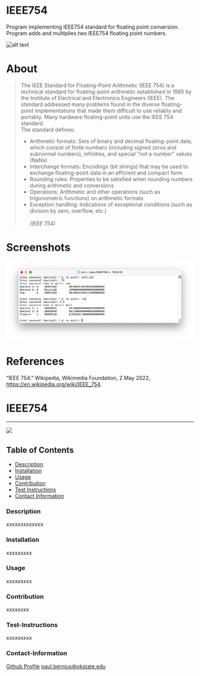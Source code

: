 # IEEE754
Program implementing IEEE754 standard for floating point conversion. Program adds and multiplies two IEEE754 floating point numbers.

![alt text](https://upload.wikimedia.org/wikipedia/commons/thumb/d/d2/Float_example.svg/1180px-Float_example.svg.png?raw=true)

# About

> The IEEE Standard for Floating-Point Arithmetic (IEEE 754) is a technical standard for floating-point arithmetic established in 1985 by the Institute of Electrical and Electronics Engineers (IEEE). The standard addressed many problems found in the diverse floating-point implementations that made them difficult to use reliably and portably. Many hardware floating-point units use the IEEE 754 standard.
> <br/>The standard defines:
> - Arithmetic formats: Sets of binary and decimal floating-point data, which consist of finite numbers (including signed zeros and subnormal numbers), infinities, and special "not a number" values (NaNs)
> - Interchange formats: Encodings (bit strings) that may be used to exchange floating-point data in an efficient and compact form
> - Rounding rules: Properties to be satisfied when rounding numbers during arithmetic and conversions
> - Operations: Arithmetic and other operations (such as trigonometric functions) on arithmetic formats
> - Exception handling: Indications of exceptional conditions (such as division by zero, overflow, etc.)
> <br/><br/>*(IEEE 754)*


# Screenshots
![alt text](https://github.com/paulbernius/IEEE754/blob/main/sc.png?raw=true)

# References
“IEEE 754.” Wikipedia, Wikimedia Foundation, 2 May 2022, https://en.wikipedia.org/wiki/IEEE_754.

# IEEE754
----

<a href="https://img.shields.io/badge/License-undefined-brightgreen"><img src="https://img.shields.io/badge/License-undefined-brightgreen"></a>

## Table of Contents
- [Description](#description)
- [Installation](#installation)
- [Usage](#usage)
- [Contribution](#contribution)
- [Test Instructions](#test-instructions)
- [Contact Information](#contact-information)

### Description
xxxxxxxxxxxxx

### Installation
xxxxxxxxx

### Usage
xxxxxxxxx

### Contribution
xxxxxxxx

### Test-Instructions
xxxxxxxxx

### Contact-Information
[Github Profile](https://github.com/paulbernius)
paul.bernius@okstate.edu


